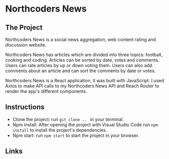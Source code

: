 # Northcoders News

## The Project
Northcoders News is a social news aggregation, web content rating and discussion website.

Northcoders News has articles which are divided into three topics: football, cooking and coding. Articles can be sorted by date, votes and comments. Users can rate articles by up or down voting them. Users can also add comments about an article and can sort the comments by date or votes.

Northcoders News is a React application, it was built with JavaScript. I used Axios to make API calls to my Northcoders News API and Reach Router to render the app's different components.

## Instructions

- Clone the project: run `git clone .. ` in your terminal.
- Npm install: After opening the project with Visual Studio Code run `npm install` to install the project's dependencies.
- Npm start: run `npm start` to start the project in your browser.

## Links

